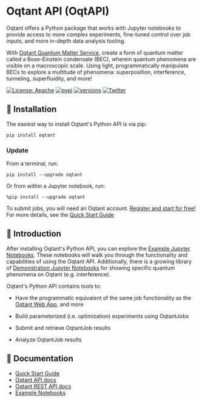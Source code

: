 # Oqtant API (OqtAPI)

Oqtant offers a Python package that works with Jupyter notebooks to provide access to more complex experiments, fine-tuned control over job inputs, and more in-depth data analysis tooling.

With [Oqtant Quantum Matter Service](https://oqtant.infleqtion.com), create a form of quantum matter called a Bose-Einstein condensate (BEC), wherein quantum phenomena are visible on a macroscopic scale. Using light, programmatically manipulate BECs to explore a multitude of phenomena: superposition, interference, tunneling, superfluidity, and more!

[![License: Apache](https://img.shields.io/badge/License-Apache-yellow.svg)](https://opensource.org/licenses/Apache-2.0)
[![pypi](https://img.shields.io/pypi/v/oqtant.svg)](https://pypi.python.org/pypi/oqtant)
[![versions](https://img.shields.io/pypi/pyversions/bert-schemas.svg)](https://pypi.python.org/pypi/bert-schemas)
[![Twitter](https://img.shields.io/twitter/url/https/twitter.com/Infleqtion.svg?style=social&label=Follow%20%40Infleqtion)](https://twitter.com/Infleqtion)

## 🚀 Installation

The easiest way to install Oqtant's Python API is via pip:

```shell
pip install oqtant
```

### Update

From a terminal, run:

```shell
pip install --upgrade oqtant
```

Or from within a Jupyter notebook, run:

```shell
%pip install --upgrade oqtant
```

To submit jobs, you will need an Oqtant account. [Register and start for free!](https://oqtant.infleqtion.com)
For more details, see the [Quick Start Guide](https://oqtant-docs.infleqtion.com/INSTALL)

## 🧭 Introduction

After installing Oqtant's Python API, you can explore the [Example Jupyter Notebooks](https://oqtant-docs.infleqtion.com/examples/hello_world/). These notebooks will walk you through the functionality and capabilities of using the Oqtant API. Additionally, there is a growing library of [Demonstration Jupyter Notebooks](https://oqtant-docs.infleqtion.com/examples/demos/demo_1_quantum_interference/) for showing specific quantum phenomena on Oqtant (e.g. interference).

Oqtant's Python API contains tools to:

- Have the programmatic equivalent of the same job functionality as the [Oqtant Web App](https://oqtant.infleqtion.com), and more

- Build parameterized (i.e. optimization) experiments using OqtantJobs

- Submit and retrieve OqtantJob results

- Analyze OqtantJob results

## 📓 Documentation

- [Quick Start Guide](https://oqtant-docs.infleqtion.com/INSTALL)
- [Oqtant API docs](https://oqtant-docs.infleqtion.com/oqtant_client_docs)
- [Oqtant REST API docs](https://oqtant-docs.infleqtion.com/oqtant_rest_api_docs)
- [Example Notebooks](https://oqtant-docs.infleqtion.com/examples/hello_world)
